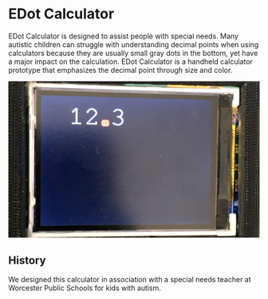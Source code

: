 # EDot Calculator 
EDot Calculator is designed to assist people with special needs. 
Many autistic children can struggle with understanding decimal points when using calculators
because they are usually small gray dots in the bottom, yet have a major impact on the calculation.
EDot Calculator is a handheld calculator prototype that emphasizes the decimal point through size and color.

![Special Education Calculator](sped-calcb.png)

## History
We designed this calculator in association with a special needs teacher at Worcester Public Schools for kids with autism.
